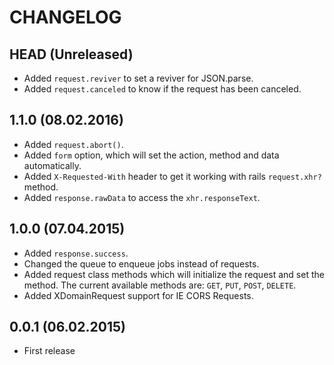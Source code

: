 # CHANGELOG

## HEAD (Unreleased)
* Added `request.reviver` to set a reviver for JSON.parse.
* Added `request.canceled` to know if the request has been canceled.

## 1.1.0 (08.02.2016)
* Added `request.abort()`.
* Added `form` option, which will set the action, method and data automatically.
* Added `X-Requested-With` header to get it working with rails `request.xhr?` method.
* Added `response.rawData` to access the `xhr.responseText`.

## 1.0.0 (07.04.2015)
* Added `response.success`.
* Changed the queue to enqueue jobs instead of requests.
* Added request class methods which will initialize the request and set the method. The current available methods are: `GET`, `PUT`, `POST`, `DELETE`.
* Added XDomainRequest support for IE CORS Requests.

## 0.0.1 (06.02.2015)
* First release
